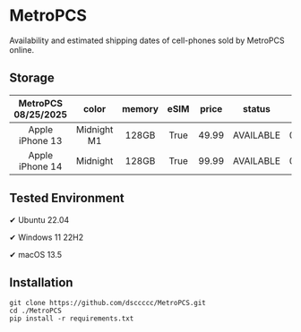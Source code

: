 # MetroPCS
Availability and estimated shipping dates of cell-phones sold by MetroPCS online.
## Storage
|MetroPCS 08/25/2025|color|memory|eSIM|price|status|shipping from|shipping to|
|:--:|:--:|:--:|:--:|:--:|:--:|:--:|:--:|
|Apple iPhone 13|Midnight M1|128GB|True|49.99|AVAILABLE|08/25/2025|09/02/2025|
|Apple iPhone 14|Midnight|128GB|True|99.99|AVAILABLE|08/25/2025|09/02/2025|

## Tested Environment
✔ Ubuntu 22.04

✔ Windows 11 22H2

✔ macOS 13.5
## Installation
```
git clone https://github.com/dsccccc/MetroPCS.git
cd ./MetroPCS
pip install -r requirements.txt
```
